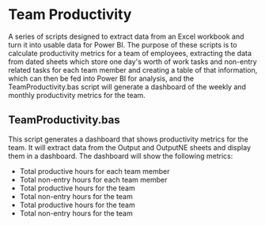 # Team Productivity
A series of scripts designed to extract data from an Excel workbook and turn it into usable data for Power BI. The purpose of these scripts is to calculate productivity metrics for a team of employees, extracting the data from dated sheets which store one day's worth of work tasks and non-entry related tasks for each team member and creating a table of that information, which can then be fed into Power BI for analysis, and the TeamProductivity.bas script will generate a dashboard of the weekly and monthly productivity metrics for the team.

## TeamProductivity.bas
This script generates a dashboard that shows productivity metrics for the team. It will extract data from the Output and OutputNE sheets and display them in a dashboard. The dashboard will show the following metrics:
- Total productive hours for each team member
- Total non-entry hours for each team member
- Total productive hours for the team
- Total non-entry hours for the team
- Total productive hours for the team
- Total non-entry hours for the team
